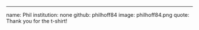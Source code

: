 ---
name: Phil
institution: none
github: philhoff84
image: philhoff84.png
quote: Thank you for the t-shirt!
